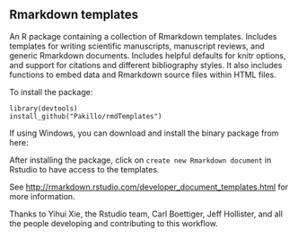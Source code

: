 ## Rmarkdown templates

An R package containing a collection of Rmarkdown templates. Includes templates for writing scientific manuscripts, manuscript reviews, and generic Rmarkdown documents. Includes helpful defaults for knitr options, and support for citations and different bibliography styles. It also includes functions to embed data and Rmarkdown source files within HTML files. 

To install the package:
```{r}
library(devtools)
install_github("Pakillo/rmdTemplates")
```

If using Windows, you can download and install the binary package from here:


After installing the package, click on `create new Rmarkdown document` in Rstudio
to have access to the templates. 

See http://rmarkdown.rstudio.com/developer_document_templates.html for 
more information.

Thanks to Yihui Xie, the Rstudio team, Carl Boettiger, Jeff Hollister, and all the people developing and contributing to this workflow.

